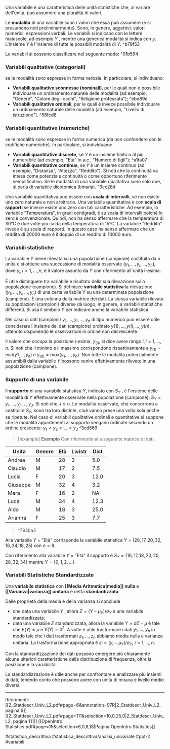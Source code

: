 Una variabile è una caratteristica delle unità statistiche che, al variare dell'unità, può assumere una pluralità di valori.

Le **modalità** di una variabile sono i valori che essa può assumere (e si presumono noti preliminarmente). Sono, in genere, aggettivi, valori numerici, espressioni verbali.
Le variabili si indicano con le lettere maiuscole, ad esempio $Y$ , mentre una generica modalità si indica con $y$. L'insieme $Y$ è l'insieme di tutte le possibili modalità di $Y$.  ^b79f53

Le variabili si possono classificare nel seguente modo: ^01b594
### Variabili qualitative (categoriali)
se le modalità sono espresse in forma verbale. 
In particolare, si individuano: 
* **Variabili qualitative sconnesse (nominali)**, per le quali non è possibile individuare un ordinamento naturale delle modalità (ad esempio, "Genere", "Colore degli occhi", "Religione professata");  ^ebd89e
* **Variabili qualitative ordinali**, per le quali è invece possibile individuare un ordinamento naturale delle modalità (ad esempio, "Livello di istruzione").  ^58fcd8
### Variabili quantitative (numeriche)
se le modalità sono espresse in forma numerica (da non confondere con le codifiche numeriche).
In particolare, si individuano:
*  **Variabili quantitative discrete**, se $Y$ è un insieme finito o al più numerabile (ad esempio, "Età" in a.c., "Numero di figli");  ^a1fa07
* **Variabili quantitative continue**, se $Y$ è un insieme continuo (ad esempio, "Distanza", "Altezza", "Reddito"). 
	Si noti che la continuità va intesa come potenziale continuità o come opportuno riferimento semplificativo.
Se le modalità di una variabile qualitativa sono solo due, si parla di variabile dicotomica (binaria). ^3cc28d

Una variabile quantitativa può essere con **scala di intervalli**, se non esiste uno zero naturale e non arbitrario. 
Una variabile quantitativa è con **scala di rapporti** se invece esiste uno zero con tali caratteristiche.
Ad esempio, la variabile "Temperatura", in gradi centigradi, è su scala di intervalli poiché lo zero è convenzionale. 
Quindi, non ha senso affermare che la temperatura di 30°C è due volte più calda della temperatura di 15°C. 
La variabile "Reddito" invece è su scala di rapporti. In questo caso ha senso affermare che un reddito di 20000 euro è il doppio di un reddito di 10000 euro.

### Variabili statistiche

La variabile $Y$ viene rilevata su una popolazione (campione) costituita da n unità e si ottiene una successione di modalità osservate $(y_1, . . . , y_i, . . . , y_n)$, dove $y_i, i = 1, . . . , n$, è il valore assunto da $Y$ con riferimento all'unità i-esima. 

È utile distinguere tra variabile e risultato della sua rilevazione sulla popolazione (campione). Si definisce **variabile statistica** la rilevazione $(y_1, . . . , y_i, . . . , y_n)$ di una certa variabile Y su una determinata popolazione (campione).
È una colonna della matrice dei dati. La stessa variabile rilevata su popolazioni (campioni) diverse dà luogo, in genere, a variabili statistiche differenti. 
Si usa il simbolo $Y$ per indicare anche la variabile statistica.

Nel caso di dati (campioni) $y_1, . . . , y_i, . . . , y_n$ di tipo numerico può essere utile considerare l'insieme dei dati (campione) ordinato $y(1), . . . , y(i), . . . , y(n)$, ottenuto disponendo le osservazioni in ordine non decrescente.

Il valore che occupa la posizione i-esima, $y_{(i)}$, si dice avere rango $i, i = 1, . . . , n$. Si noti che il minimo e il massimo corrispondono rispettivamente a $y_{(1)} = min(y1_, . . . , y_n)$ e $y_{(n)} = max(y_1, . . . , y_n)$. 
Non tutte le modalità potenzialmente assumibili dalla variabile $Y$ possono venire effettivamente rilevate in una popolazione (campione).

### Supporto di una variabile

Il **supporto** di una variabile statistica $Y$, indicato con $S_Y$ , è l'insieme delle modalità di $Y$ effettivamente osservate nella popolazione (campione); 
$S_Y = {y_1, . . . , y_j , . . . , y_J }$. 
Si noti che $J \le n$. 
Le modalità osservate, che concorrono a costituire $S_Y$, sono tra loro distinte, cioè vanno prese una volta sola anche se ripetute. 
Nel caso di variabili qualitative ordinali e quantitative si suppone che le modalità appartenenti al supporto vengano ordinate secondo un ordine crescente: $y_1 \lt y_2 \lt ... \lt y_J$ ^3cd569

>[!example] **Esempio**
>Con riferimento alla seguente matrice di dati:
>
| Unità | Genere | Età | Livistr | Dist |
| ---- | ---- | ---- | ---- | ---- |
| Andrea | M | 28 | 3 | 5.0 |
| Claudio | M | 17 | 2 | 7.5 |
| Lucia | F | 20 | 3 | 12.0 |
| Giuseppe | M | 32 | 4 | 3.2 |
| Mara | F | 16 | 2 | NA |
| Luca | M | 34 | 4 | 12.3 |
| Aldo | M | 18 | 3 |  25.0 |
| Arianna | F | 25 | 3 | 7.7 |
>^793ba3
>
Alla variabile $Y$ = "Età" corrisponde la variabile statistica
$Y = (28, 17, 20, 32, 16, 34, 18, 25)$ con $n=8$.
>
Con riferimento alla variabile $Y$ = "Età" il supporto è $S_Y = \{16, 17, 18, 20, 25, 28, 32, 34\}$ mentre $Y = \{0, 1, 2, ...\}$.

### Variabili Statistiche Standardizzate
Una **variabile statistica** con **[[Media Aritmetica|media]] nulla** e **[[Varianza|varianza]] unitaria** è detta **standardizzata**.

Dalle proprietà della media e della varianza si conclude
* che data una variabile $Y$ , allora $Z = (Y − \mu_Y) / \sigma_Y$ è una variabile standardizzata; 
* data una variabile $Z$ standardizzata, allora la variabile $Y = \sigma Z + \mu$ è tale che $E(Y) = \mu$ e $V(Y) = \sigma^2$. 
A volte è utile trasformare i dati $y_1, . . . , y_n$ in modo tale che i dati trasformati $z_1, . . . , z_n$ abbiamo media nulla e varianza unitaria. La trasformazione appropriata è $z_i = (y_i − μ_Y)/\sigma_Y,\ i = 1, . . . , n$. 

Con la standardizzazione dei dati possono emergere più chiaramente alcune ulteriori caratteristiche della distribuzione di frequenza, oltre la posizione e la variabilità.

La standardizzazione è utile anche per confrontare e analizzare più insiemi di dati, tenendo conto che possono avere con unità di misura e livello medio diversi.

***
Riferimenti:
[[2_Statdescr_Univ_L2.pdf#page=6&annotation=97R|2_Statdescr_Univ_L2, pagina 6]]
[[2_Statdescr_Univ_L2.pdf#page=111&selection=10,0,25,0|2_Statdescr_Univ_L2, pagina 111]]
[[OpenIntro Statistics.pdf#page=15&selection=6,0,8,18|Pagina OpenIntro Statistics]]

#statistica_descrittiva
#statistica_descrittiva/analisi_univariate
#ppt-2
#variabili 